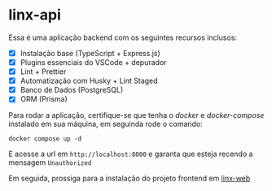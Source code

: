 # linx-api

Essa é uma aplicação backend com os seguintes recursos inclusos:

- [x] Instalação base (TypeScript + Express.js)
- [x] Plugins essenciais do VSCode + depurador
- [x] Lint + Prettier
- [x] Automatização com Husky + Lint Staged
- [x] Banco de Dados (PostgreSQL)
- [x] ORM (Prisma) 

Para rodar a aplicação, certifique-se que tenha o *docker* e *docker-compose* instalado em sua máquina, em seguinda rode o comando:

```
docker compose up -d
```

E acesse a url em `http://localhost:8000` e garanta que esteja recendo a mensagem `Unauthorized`

Em seguida, prossiga para a instalação do projeto frontend em [linx-web](https://github.com/alisson446/linx-web)
